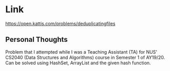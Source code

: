 # Link

https://open.kattis.com/problems/deduplicatingfiles

## Personal Thoughts

Problem that I attempted while I was a Teaching Assistant (TA) for NUS' CS2040 (Data Structures and Algorithms) course in Semester 1 of AY19/20.
Can be solved using HashSet, ArrayList and the given hash function.

